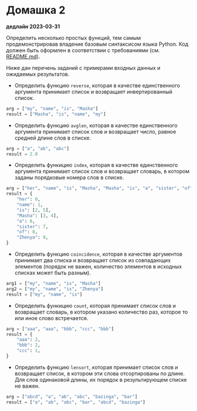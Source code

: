 # Домашка 2

**дедлайн 2023-03-31**

Определить несколько простых функций, тем самым продемонстрировав владение базовым синтаксисом языка Python. Код должен быть оформлен в соответствии с требованиями (см. [README.md](README.md#оформление-домашек)).

Ниже дан перечень заданий с примерами входных данных и ожидаемых результатов.

- Определить функцию `reverse`, которая в качестве единственного аргумента принимает список и возвращает инвертированный список.
```python
arg = ["my", "name", "is", "Masha"]
result = ["Masha", "is", "name", "my"]
```

- Определить функцию `avglen`, которая в качестве единственного аргумента принимает список слов и возвращает число, равное средней длине слов в списке.
```python
arg = ["a", "ab", "abc"]
result = 2.0
```

- Определить функицию `index`, которая в качестве единственного аргумента принимает список слов и возвращает словарь, в котором заданы порядковые номера слов в списке.
```python
arg = ["her", "name", "is", "Masha", "Masha", "is", "a", "sister", "of", "Zhenya"]
result = {
    "her": 0,
    "name": 1,
    "is": [2, 5],
    "Masha": [3, 4],
    "a": 6,
    "sister": 7,
    "of": 8,
    "Zhenya": 9,
}
```

- Определить функцию `coincidence`, которая в качестве аргументов принимает два списка и возвращает список из совпадающих элементов (порядок не важен, количество элементов в исходных списках может быть разным).
```python
arg1 = ["my", "name", "is", "Masha"]
arg2 = ["my", "name", "is", "Zhenya"]
result = ["my", "name", "is"]
```

- Определить функицию `count`, которая принимает список слов и возвращает словарь, в котором указано количество раз, которое то или иное слово встречается.
```python
arg = ["aaa", "aaa", "bbb", "ccc", "bbb"]
result = {
    "aaa": 2,
    "bbb": 2,
    "ccc": 1,
}
```

- Определить функцию `lensort`, которая принимает список слов и возвращает список, в котором эти слова отсортированы по длине. Для слов одинаковой длины, их порядок в результирующем списке не важен.
```python
arg = ["abcd", "a", "ab", "abc", "bazinga", "bar"]
result = ["a", "ab", "abc", "bar", "abcd", "bazinga"]
```
